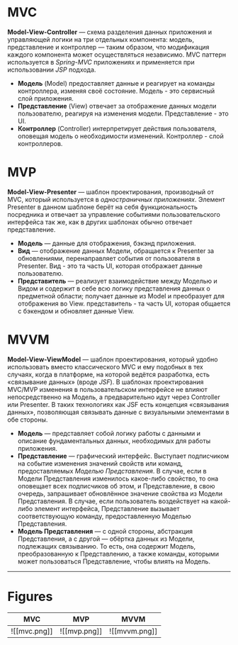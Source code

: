 # MVC

**Model-View-Controller** — схема разделения данных приложения и управляющей логики на три отдельных компонента: модель, представление и контроллер — таким образом, что модификация каждого компонента может осуществляться независимо. MVC паттерн используется в *Spring-MVC* приложениях и применяется при использовании *JSP* подхода.

- **Модель** (Model) предоставляет данные и реагирует на команды контроллера, изменяя своё состояние. Модель - это сервисный слой приложения.
- **Представление** (View) отвечает за отображение данных модели пользователю, реагируя на изменения модели. Представление - это UI.
- **Контроллер** (Controller) интерпретирует действия пользователя, оповещая модель о необходимости изменений. Контроллер - слой контроллеров.

# MVP

**Model-View-Presenter** — шаблон проектирования, производный от MVC, который используется в *одностраничных приложениях*. Элемент Presenter в данном шаблоне берёт на себя функциональность посредника и отвечает за управление событиями пользовательского интерфейса так же, как в других шаблонах обычно отвечает представление.

- **Модель** — данные для отображения, бэкэнд приложения.
- **Вид** — отображение данных Модели, обращается к Presenter за обновлениями, перенаправляет события от пользователя в Presenter. Вид - это та часть UI, которая отображает данные пользователю.
- **Представитель** — реализует взаимодействие между Моделью и Видом и содержит в себе всю логику представления данных о предметной области; получает данные из Model и преобразует для отображения во View. представитель - та часть UI, которая общается с бэкендом и обновляет данные View.

# MVVM

**Model-View-ViewModel** — шаблон проектирования, который удобно использовать вместо классического MVC и ему подобных в тех случаях, когда в платформе, на которой ведётся разработка, есть «связывание данных» (вроде *JSF*). В шаблонах проектирования MVC/MVP изменения в пользовательском интерфейсе не влияют непосредственно на Mодель, а предварительно идут через Controller или Presenter. В таких технологиях как JSF есть концепция «связывания данных», позволяющая связывать данные с визуальными элементами в обе стороны.

- **Модель** — представляет собой логику работы с данными и описание фундаментальных данных, необходимых для работы приложения.
- **Представление** — графический интерфейс. Выступает подписчиком на событие изменения значений свойств или команд, предоставляемых *Моделью Представления*. В случае, если в Модели Представления изменилось какое-либо свойство, то она оповещает всех подписчиков об этом, и Представление, в свою очередь, запрашивает обновлённое значение свойства из Модели Представления. В случае, если пользователь воздействует на какой-либо элемент интерфейса, Представление вызывает соответствующую команду, предоставленную Моделью Представления.
- **Модель Представления** — с одной стороны, абстракция Представления, а с другой — обёртка данных из Модели, подлежащих связыванию. То есть, она содержит Модель, преобразованную к Представлению, а также команды, которыми может пользоваться Представление, чтобы влиять на Модель.

---
# Figures

| MVC          | MVP          | MVVM          |
| ------------ | ------------ | ------------- |
| ![[mvc.png]] | ![[mvp.png]] | ![[mvvm.png]] |
